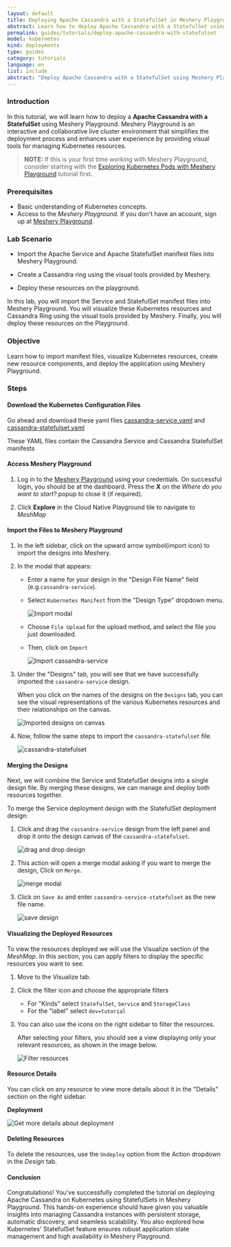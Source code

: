 ```yaml
---
layout: default
title: Deploying Apache Cassandra with a StatefulSet in Meshery Playground
abstract: Learn how to deploy Apache Cassandra with a StatefulSet using Meshery.
permalink: guides/tutorials/deploy-apache-cassandra-with-statefulset
model: kubernetes
kind: deployments
type: guides
category: tutorials
language: en
list: include
abstract: "Deploy Apache Cassandra with a StatefulSet using Meshery Playground in an interactive live cluster environment."
---
```


### Introduction

In this tutorial, we will learn how to deploy a **Apache Cassandra with a StatefulSet** using Meshery Playground. Meshery Playground is an interactive and collaborative live cluster environment that simplifies the deployment process and enhances user experience by providing visual tools for managing Kubernetes resources.

> **NOTE:** If this is your first time working with Meshery Playground, consider starting with the [Exploring Kubernetes Pods with Meshery Playground](https://docs.meshery.io/guides/tutorials/kubernetes-pods) tutorial first.

### Prerequisites

- Basic understanding of Kubernetes concepts.
- Access to the _Meshery Playground_. If you don't have an account, sign up at [Meshery Playground](https://play.meshery.io/).

### Lab Scenario

- Import the Apache Service and Apache StatefulSet manifest files into Meshery Playground.

- Create a Cassandra ring using the visual tools provided by Meshery.

- Deploy these resources on the playground.

In this lab, you will import the Service and StatefulSet manifest files into Meshery Playground. You will visualize these Kubernetes resources and Cassandra Ring using the visual tools provided by Meshery. Finally, you will deploy these resources on the Playground.

### Objective

Learn how to import manifest files, visualize Kubernetes resources, create new resource components, and deploy the application using Meshery Playground.

### Steps

#### Download the Kubernetes Configuration Files

Go ahead and download these yaml files [cassandra-service.yaml](https://kubernetes.io/examples/application/cassandra/cassandra-service.yaml) and [cassandra-statefulset.yaml](https://kubernetes.io/examples/application/cassandra/cassandra-statefulset.yaml)

These YAML files contain the Cassandra Service and Cassandra StatefulSet manifests

#### Access Meshery Playground

1. Log in to the [Meshery Playground](https://play.meshery.io/) using your credentials. On successful login, you should be at the dashboard. Press the **X** on the _Where do you want to start?_ popup to close it (if required).

2. Click **Explore** in the Cloud Native Playground tile to navigate to _MeshMap_

#### Import the Files to Meshery Playground

1. In the left sidebar, click on the upward arrow symbol(import icon) to import the designs into Meshery.

2. In the modal that appears:
   - Enter a name for your design in the "Design File Name" field (e.g.`cassandra-service`).

   - Select `Kubernetes Manifest` from the "Design Type" dropdown menu.

        ![Import modal](./screenshots/cassandra-1.png)

   - Choose `File Upload` for the upload method, and select the file you just downloaded.

   - Then, click on `Import`

        ![Import cassandra-service](./screenshots/cassandra-2.png)

3. Under the "Designs" tab, you will see that we have successfully imported the `cassandra-service` design.

   When you click on the names of the designs on the `Designs` tab, you can see the visual representations of the various Kubernetes resources and their relationships on the canvas.

    ![Imported designs on canvas](./screenshots/cassandra-3.png)

4. Now, follow the same steps to import the `cassandra-statefulset` file.

    ![cassandra-statefulset](./screenshots/cassandra-4.png)

#### Merging the Designs

Next, we will combine the Service and StatefulSet designs into a single design file. By merging these designs, we can manage and deploy both resources together.

To merge the Service deployment design with the StatefulSet deployment design:

1. Click and drag the `cassandra-service` design from the left panel and drop it onto the design canvas of the `cassandra-statefulset`.

    ![drag and drop design](./screenshots/cassandra-5.png)

2. This action will open a merge modal asking if you want to merge the design, Click on `Merge`.

    ![merge modal](./screenshots/cassandra-6.png)

3. Click on `Save As` and enter `cassandra-service-statefulset` as the new file name.

    ![save design](./screenshots/cassandra-7.png)

#### Visualizing the Deployed Resources

To view the resources deployed we will use the Visualize section of the _MeshMap_. In this section, you can apply filters to display the specific resources you want to see.

1. Move to the Visualize tab.
2. Click the filter icon and choose the appropriate filters

    - For "Kinds" select `StatefulSet`, `Service` and `StorageClass`
    - For the "label" select `dev=tutorial`

3. You can also use the icons on the right sidebar to filter the resources.

    After selecting your filters, you should see a view displaying only your relevant resources, as shown in the image below.

    ![Filter resources](./screenshots/cassandra-8.png)

#### Resource Details

You can click on any resource to view more details about it in the "Details" section on the right sidebar.

**Deployment**

![Get more details about deployment](./screenshots/cassandra-9.png)

#### Deleting Resources

To delete the resources, use the `Undeploy` option from the Action dropdown in the _Design_ tab.

#### Conclusion

Congratulations! You’ve successfully completed the tutorial on deploying Apache Cassandra on Kubernetes using StatefulSets in Meshery Playground. This hands-on experience should have given you valuable insights into managing Cassandra instances with persistent storage, automatic discovery, and seamless scalability. You also explored how Kubernetes' StatefulSet feature ensures robust application state management and high availability in Meshery Playground.